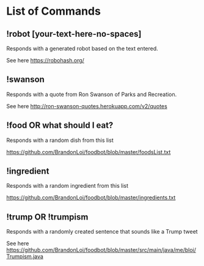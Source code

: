 # List of Commands
## !robot [your-text-here-no-spaces]
Responds with a generated robot based on the text entered.

See here https://robohash.org/
## !swanson
Responds with a quote from Ron Swanson of Parks and Recreation.

See here http://ron-swanson-quotes.herokuapp.com/v2/quotes
## !food OR what should I eat?
Responds with a random dish from this list

https://github.com/BrandonLoi/foodbot/blob/master/foodsList.txt
## !ingredient
Responds with a random ingredient from this list

https://github.com/BrandonLoi/foodbot/blob/master/ingredients.txt

## !trump OR !trumpism
Responds with a randomly created sentence that sounds like a Trump tweet

See here https://github.com/BrandonLoi/foodbot/blob/master/src/main/java/me/bloi/Trumpism.java
